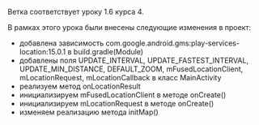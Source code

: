 Ветка соответствует уроку 1.6 курса 4.

В рамках этого урока были внесены следующие изменения в проект:
- добавлена зависимость com.google.android.gms:play-services-location:15.0.1 в build.gradle(Module)
- добавлены поля UPDATE_INTERVAL, UPDATE_FASTEST_INTERVAL, UPDATE_MIN_DISTANCE, DEFAULT_ZOOM, mFusedLocationClient, mLocationRequest, mLocationCallback в класс MainActivity
- реализуем метод onLocationResult
- инициализируем mFusedLocationClient в методе onCreate()
- инициализируем mLocationRequest в методе onCreate()
- изменяем реализацию метода initMap()

